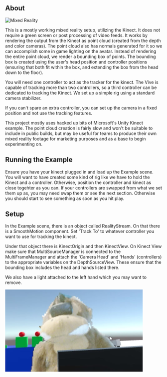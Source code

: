 About
-----

![Mixed Reality](./img/mixed-reality.gif)

This is a mostly working mixed reality setup, utilizing the Kinect. It does not require a green screen or post processing of video feeds. It works by rendering the output from the Kinect as point cloud (created from the depth and color cameras). The point cloud also has normals generated for it so we can accomplish some in game lighting on the avatar. Instead of rendering the entire point cloud, we render a bounding box of points. The bounding box is created using the user's head position and controller positions (ensuring that both fit within the box, and extending the box from the head down to the floor).

You will need one controller to act as the tracker for the kinect. The Vive is capable of tracking more than two controllers, so a third controller can be dedicated to tracking the Kinect. We set up a simple rig using a standard camera stabilizer.

If you can't spare an extra controller, you can set up the camera in a fixed position and not use the tracking features.

This project mostly uses hacked up bits of Microsoft's Unity Kinect example. The point cloud creation is fairly slow and won't be suitable to include in public builds, but may be useful for teams to produce their own mixed reality footage for marketing purposes and as a base to begin experimenting on.

Running the Example
-------------------

Ensure you have your kinect plugged in and load up the Example scene. You will want to have created some kind of rig like we have to hold the Kinect and a controller. Otherwise, position the controller and kinect as close togehter as you can. If your controllers are swapped from what we set them up as, you may need swap them or see the next section. Otherwise you should start to see something as soon as you hit play.

Setup
-----

In the Example scene, there is an object called RealityStream. On that there is a SmoothMotion component. Set 'Track To' to whatever controller you want to use for tracking the kinect.

Under that object there is KinectOrigin and then KinectView. On Kinect View make sure that MultiSourceManager is connected to the MultiFrameManager and attach the 'Camera Head' and 'Hands' (controllers) to the appropriate variables on the DepthSourceView. These ensure that the bounding box includes the head and hands listed there.

We also have a light attached to the left hand which you may want to remove. 

![Gorilla](./img/gorilla1.jpg)


